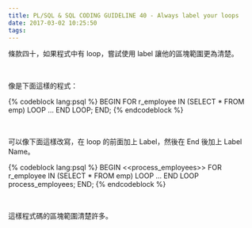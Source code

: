 ```yaml
---
title: PL/SQL & SQL CODING GUIDELINE 40 - Always label your loops
date: 2017-03-02 10:25:50
tags: 
---
```


條款四十，如果程式中有 loop，嘗試使用 label 讓他的區塊範圍更為清楚。

<!-- More -->

<br/>

像是下面這樣的程式：

{% codeblock lang:psql %}
BEGIN 
  FOR r_employee IN (SELECT * FROM emp) 
  LOOP 
    … 
  END LOOP; 
END;
{% endcodeblock %}

<br/>


可以像下面這樣改寫，在 loop 的前面加上 Label，然後在 End 後加上 Label Name。

{% codeblock lang:psql %}
BEGIN 
  <<process_employees>> 
  FOR r_employee IN (SELECT * FROM emp) 
  LOOP 
    … 
  END LOOP process_employees; 
END;
{% endcodeblock %}

<br/>


這樣程式碼的區塊範圍清楚許多。  